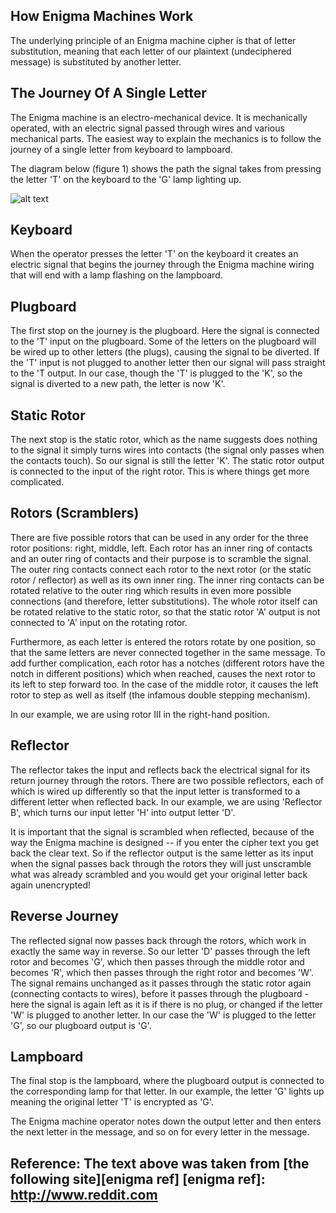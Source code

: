## How Enigma Machines Work
The underlying principle of an Enigma machine cipher is that of letter substitution, meaning that each letter of our plaintext (undeciphered message) is substituted by another letter.

## The Journey Of A Single Letter
The Enigma machine is an electro-mechanical device. It is mechanically operated, with an electric signal passed through wires and various mechanical parts. The easiest way to explain the mechanics is to follow the journey of a single letter from keyboard to lampboard.

The diagram below (figure 1) shows the path the signal takes from pressing the letter 'T' on the keyboard to the 'G' lamp lighting up.

![alt text](http://enigma.louisedade.co.uk/wiringdiagram.png "Figure 1: How one letter is changed into another letter at each stage as it passes through an Enigma machine.")

## Keyboard
When the operator presses the letter 'T' on the keyboard it creates an electric signal that begins the journey through the Enigma machine wiring that will end with a lamp flashing on the lampboard.

## Plugboard
The first stop on the journey is the plugboard. Here the signal is connected to the 'T' input on the plugboard. Some of the letters on the plugboard will be wired up to other letters (the plugs), causing the signal to be diverted. If the 'T' input is not plugged to another letter then our signal will pass straight to the 'T output. In our case, though the 'T' is plugged to the 'K', so the signal is diverted to a new path, the letter is now 'K'.

## Static Rotor
The next stop is the static rotor, which as the name suggests does nothing to the signal it simply turns wires into contacts (the signal only passes when the contacts touch). So our signal is still the letter 'K'. The static rotor output is connected to the input of the right rotor. This is where things get more complicated.

## Rotors (Scramblers)
There are five possible rotors that can be used in any order for the three rotor positions: right, middle, left. Each rotor has an inner ring of contacts and an outer ring of contacts and their purpose is to scramble the signal. The outer ring contacts connect each rotor to the next rotor (or the static rotor / reflector) as well as its own inner ring. The inner ring contacts can be rotated relative to the outer ring which results in even more possible connections (and therefore, letter substitutions). The whole rotor itself can be rotated relative to the static rotor, so that the static rotor 'A' output is not connected to 'A' input on the rotating rotor.

Furthermore, as each letter is entered the rotors rotate by one position, so that the same letters are never connected together in the same message. To add further complication, each rotor has a notches (different rotors have the notch in different positions) which when reached, causes the next rotor to its left to step forward too. In the case of the middle rotor, it causes the left rotor to step as well as itself (the infamous double stepping mechanism).

In our example, we are using rotor III in the right-hand position.

## Reflector
The reflector takes the input and reflects back the electrical signal for its return journey through the rotors. There are two possible reflectors, each of which is wired up differently so that the input letter is transformed to a different letter when reflected back. In our example, we are using 'Reflector B', which turns our input letter 'H' into output letter 'D'.

It is important that the signal is scrambled when reflected, because of the way the Enigma machine is designed -- if you enter the cipher text you get back the clear text. So if the reflector output is the same letter as its input when the signal passes back through the rotors they will just unscramble what was already scrambled and you would get your original letter back again unencrypted!

## Reverse Journey
The reflected signal now passes back through the rotors, which work in exactly the same way in reverse. So our letter 'D' passes through the left rotor and becomes 'G', which then passes through the middle rotor and becomes 'R', which then passes through the right rotor and becomes 'W'. The signal remains unchanged as it passes through the static rotor again (connecting contacts to wires), before it passes through the plugboard - here the signal is again left as it is if there is no plug, or changed if the letter 'W' is plugged to another letter. In our case the 'W' is plugged to the letter 'G', so our plugboard output is 'G'.

## Lampboard
The final stop is the lampboard, where the plugboard output is connected to the corresponding lamp for that letter. In our example, the letter 'G' lights up meaning the original letter 'T' is encrypted as 'G'.

The Enigma machine operator notes down the output letter and then enters the next letter in the message, and so on for every letter in the message.

__Reference: The text above was taken from [the following site][enigma ref]__
[enigma ref]: http://www.reddit.com
----------

